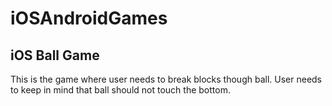 # iOSAndroidGames
## iOS Ball Game
This is the game where user needs to break blocks though ball. User needs to keep in mind that ball should not touch the bottom.
